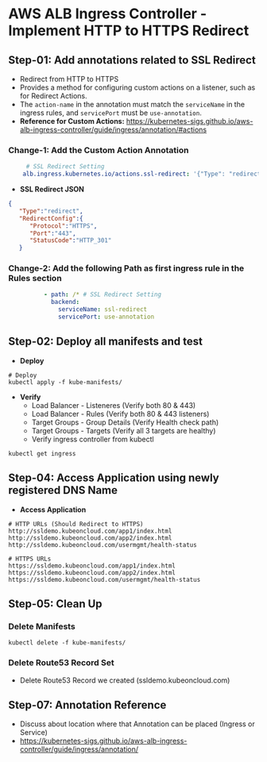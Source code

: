 # AWS ALB Ingress Controller - Implement HTTP to HTTPS Redirect

## Step-01: Add annotations related to SSL Redirect
- Redirect from HTTP to HTTPS
- Provides a method for configuring custom actions on a listener, such as for Redirect Actions.
- The `action-name` in the annotation must match the `serviceName` in the ingress rules, and `servicePort` must be `use-annotation`.
- **Reference for Custom Actions:** https://kubernetes-sigs.github.io/aws-alb-ingress-controller/guide/ingress/annotation/#actions


### Change-1: Add the Custom Action Annotation
```yml
     # SSL Redirect Setting
    alb.ingress.kubernetes.io/actions.ssl-redirect: '{"Type": "redirect", "RedirectConfig": { "Protocol": "HTTPS", "Port": "443", "StatusCode": "HTTP_301"}}'   
```
- **SSL Redirect JSON**
```json
{
   "Type":"redirect",
   "RedirectConfig":{
      "Protocol":"HTTPS",
      "Port":"443",
      "StatusCode":"HTTP_301"
   }
```

### Change-2: Add the following Path as first ingress rule in the Rules section
```yml
          - path: /* # SSL Redirect Setting
            backend:
              serviceName: ssl-redirect
              servicePort: use-annotation     
```

## Step-02: Deploy all manifests and test
- **Deploy**
```
# Deploy
kubectl apply -f kube-manifests/
```
- **Verify**
    - Load Balancer -  Listeneres (Verify both 80 & 443) 
    - Load Balancer - Rules (Verify both 80 & 443 listeners) 
    - Target Groups - Group Details (Verify Health check path)
    - Target Groups - Targets (Verify all 3 targets are healthy)
    - Verify ingress controller from kubectl
```
kubectl get ingress 
```

 
## Step-04: Access Application using newly registered DNS Name
- **Access Application**
```
# HTTP URLs (Should Redirect to HTTPS)
http://ssldemo.kubeoncloud.com/app1/index.html
http://ssldemo.kubeoncloud.com/app2/index.html
http://ssldemo.kubeoncloud.com/usermgmt/health-status

# HTTPS URLs
https://ssldemo.kubeoncloud.com/app1/index.html
https://ssldemo.kubeoncloud.com/app2/index.html
https://ssldemo.kubeoncloud.com/usermgmt/health-status
```

## Step-05: Clean Up
### Delete Manifests
```
kubectl delete -f kube-manifests/
```
### Delete Route53 Record Set
- Delete Route53 Record we created (ssldemo.kubeoncloud.com)


## Step-07: Annotation Reference
- Discuss about location where that Annotation can be placed (Ingress or Service)
- https://kubernetes-sigs.github.io/aws-alb-ingress-controller/guide/ingress/annotation/





